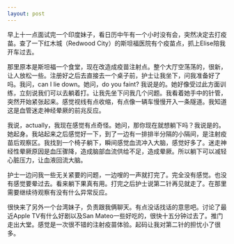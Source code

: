 ```yaml
---
layout: post
---
```


早上十一点面试完一个印度妹子，看日历中午有一个小时没有会，突然决定去打疫苗。查了一下红木城（Redwood City）的斯坦福医院有个疫苗点，抓上Elise陪我开车过去。

那里原本是斯坦福一个食堂，现在改造成疫苗注射点。整个大厅空荡荡的，很新，让人放松一些。注册好之后去直接去一个桌子前，护士让我坐下，问我准备好了吗。我问，can I lie down。她问，do you faint? 我说是的。她好像受过此方面训练，立刻说我们可以去躺着打。让我先坐下问我几个问题。我看着她手中的针管，突然开始紧张起来。感觉视线有点收缩，有点像一辆车慢慢开入一条隧道。我知道这是血管迷走神经晕厥的前兆反应。

我说，actually，我现在感觉有点奇怪。她问，那你现在就想躺下吗？我说是的。她起身。我站起来之后感觉好一下，到了一边有一排排半分隔的小隔间，是注射疫苗后观察区。我找到一个椅子躺下，瞬间感觉血流冲入大脑，感觉好多了。迷走神经性晕厥原因是血压骤降，造成脑部血流供给不足，造成晕厥。所以躺下可以减轻心脏压力，让血液回流大脑。

护士一边问我一些无关紧要的问题，一边嗖的一声就打完了。完全没有感觉。也没有感觉要晕过去。看来躺下果真有用。打完之后护士说第二针再见就走了。在那里需要继续待观察有没有什么异常反应。

很快来了另外一个台湾妹子，负责跟我俩聊天。有点没话找话的意思吧。讨论了最近Apple TV有什么好剧以及San Mateo一些好吃的，很快十五分钟过去了。推门走出大堂。感觉是一次很不错的注射疫苗体验。起码让我对第二针的担忧小了很多。
